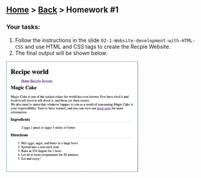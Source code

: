 ## [Home](../../../README.md) > [Back](../lesson.md) > Homework #1

### Your tasks:

1. Follow the instructions in the slide `02-1-Website-development-with-HTML-CSS` and use HTML and CSS tags to create the Recpie Website.
2. The final output will be shown below:

<img src="img.png" width="350"/>
